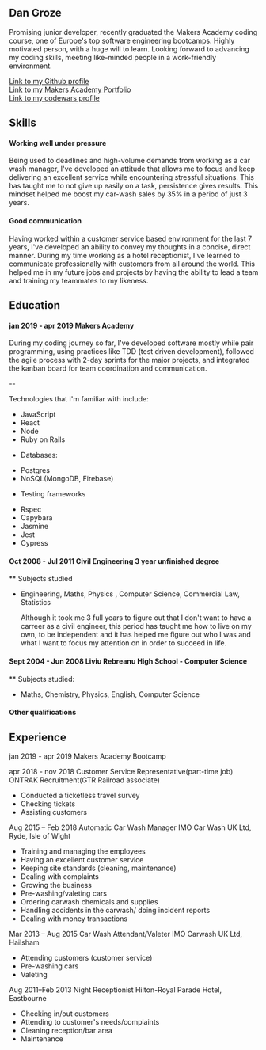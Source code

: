 ## Dan Groze    

  Promising  junior developer,  recently graduated the Makers Academy coding course, one of Europe's top software engineering bootcamps. Highly motivated person, with a huge will to learn.
  Looking forward to advancing my coding skills, meeting like-minded people in a work-friendly environment.


[Link to my Github profile](https://github.com/dangroze)<br>
[Link to my Makers Academy Portfolio](https://github.com/dangroze/portfolio)<br>
[Link to my codewars profile](https://www.codewars.com/users/dangroze)

## Skills

#### Working well under pressure

  Being used to deadlines and high-volume demands from working as a car wash manager, I've developed an attitude
that allows me to focus and keep delivering an excellent service while encountering stressful situations. This 
has taught me to not give up easily on a task, persistence gives results.
  This mindset helped me boost my car-wash sales by 35% in a period of just 3 years.

#### Good communication

  Having worked within a customer service based environment for the last 7 years, I've developed an ability to
convey my thoughts in a concise, direct manner. During my time working as a hotel receptionist, I've learned to 
communicate professionally with customers from all around the world. This helped me in my future jobs and projects
by having the ability to lead a team and training my teammates to my likeness.
  
## Education

#### jan 2019 - apr 2019 Makers Academy

During my coding journey so far, I've developed software mostly while pair programming, using practices like TDD (test driven development), followed the agile process with 2-day sprints for the major projects, and integrated the kanban board for team coordination and communication.

--

Technologies that I'm familiar with include: 

- JavaScript
- React 
- Node
- Ruby on Rails

* Databases: 
- Postgres
- NoSQL(MongoDB, Firebase)

* Testing frameworks
- Rspec
- Capybara
- Jasmine
- Jest
- Cypress 

#### Oct 2008 - Jul 2011 Civil Engineering 3 year unfinished degree

** Subjects studied
- Engineering, Maths, Physics , Computer Science, Commercial Law, Statistics
 
  Although it took me 3 full years to figure out that I don't want to have a carreer as a civil engineer, this period
has taught me how to live on my own, to be independent and it has helped me figure out who I was and what I want to 
focus my attention on in order to succeed in life.

#### Sept 2004 - Jun 2008 Liviu Rebreanu High School - Computer Science

** Subjects studied:
- Maths, Chemistry, Physics, English, Computer Science

#### Other qualifications

## Experience

jan 2019 - apr 2019 Makers Academy Bootcamp

apr 2018 - nov 2018  Customer Service Representative(part-time job)
ONTRAK Recruitment(GTR Railroad associate)

- Conducted a ticketless travel survey
- Checking tickets
- Assisting customers

Aug 2015 – Feb 2018 Automatic Car Wash Manager
IMO Car Wash UK Ltd, Ryde, Isle of Wight

- Training and managing the employees
- Having an excellent customer service
- Keeping site standards (cleaning, maintenance)
- Dealing with complaints
- Growing the business
- Pre-washing/valeting cars
- Ordering carwash chemicals and supplies
- Handling accidents in the carwash/ doing incident reports
- Dealing with money transactions

Mar 2013 – Aug 2015 Car Wash Attendant/Valeter
IMO Carwash UK Ltd, Hailsham

- Attending customers (customer service)
- Pre-washing cars
- Valeting

Aug 2011–Feb 2013 Night Receptionist
Hilton-Royal Parade Hotel, Eastbourne

- Checking in/out customers
- Attending to customer's needs/complaints
- Cleaning reception/bar area
- Maintenance 
